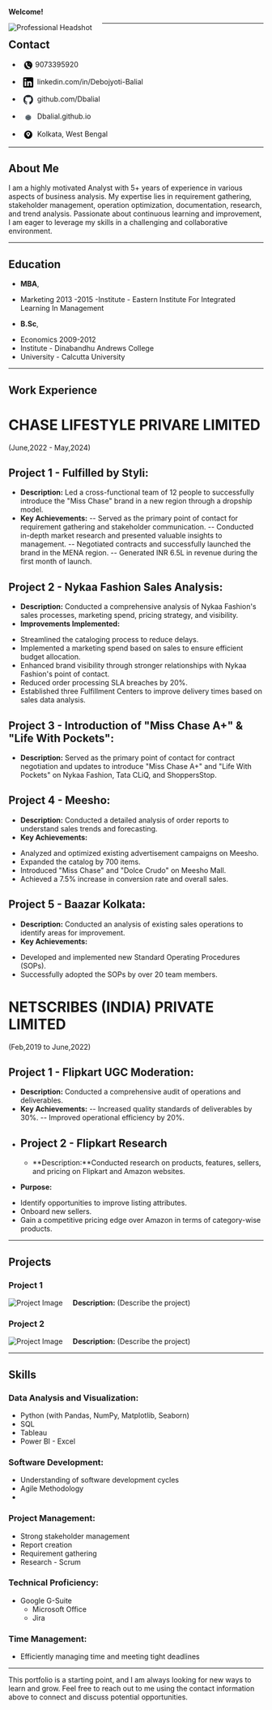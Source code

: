 **Welcome!**

<img src="#" alt="Professional Headshot" style="float: left; margin-right: 20px;" /> <!-- Replace '#' with the actual path to your image -->

---

## **Contact**

* **<img src="Images2/Phone Image.jpg" style="width: 20px; height: 20px; vertical-align: middle; margin-left: 5px;"/>**  9073395920
  
* **<img src="Images2/Linkedin.png" style="width: 20px; height: 20px; vertical-align: middle; margin-left: 5px;"/>**  linkedin.com/in/Debojyoti-Balial
  
* **<img src="Images2/github-mark.png" style="width: 20px; height: 20px; vertical-align: middle; margin-left: 5px;"/>**  github.com/Dbalial
  
* **<img src="Images2/website.jfif" style="width: 20px; height: 20px; vertical-align: middle; margin-left: 5px;"/>**  Dbalial.github.io
  
* **<img src="Images2/LOcation.jfif" style="width: 20px; height: 20px; vertical-align: middle; margin-left: 5px;"/>**  Kolkata, West Bengal

---

## **About Me**

I am a highly motivated Analyst with 5+ years of experience in various aspects of business analysis. My expertise lies in requirement gathering, stakeholder management, operation optimization, documentation, research, and trend analysis. Passionate about continuous learning and improvement, I am eager to leverage my skills in a challenging and collaborative environment.

---

## **Education**

* **MBA**,
- Marketing     2013 -2015
-Institute - Eastern Institute For Integrated Learning In Management

* **B.Sc**,
- Economics    2009-2012
- Institute - Dinabandhu Andrews College
- University - Calcutta University

---

## **Work Experience**

# **CHASE LIFESTYLE PRIVARE LIMITED** 
(June,2022 - May,2024)
## Project 1 - Fulfilled by Styli:

* **Description:** Led a cross-functional team of 12 people to successfully introduce the "Miss Chase" brand in a new region through a dropship model.
* **Key Achievements:**
-- Served as the primary point of contact for requirement gathering and stakeholder communication.
-- Conducted in-depth market research and presented valuable insights to management.
-- Negotiated contracts and successfully launched the brand in the MENA region.
-- Generated INR 6.5L in revenue during the first month of launch.

 ## Project 2 - Nykaa Fashion Sales Analysis:

* **Description:** Conducted a comprehensive analysis of Nykaa Fashion's sales processes, marketing spend, pricing strategy, and visibility.
* **Improvements Implemented:**
- Streamlined the cataloging process to reduce delays.
- Implemented a marketing spend based on sales to ensure efficient budget allocation.
- Enhanced brand visibility through stronger relationships with Nykaa Fashion's point of contact.
- Reduced order processing SLA breaches by 20%.
- Established three Fulfillment Centers to improve delivery times based on sales data analysis.

## Project 3 - Introduction of "Miss Chase A+" & "Life With Pockets":

* **Description:** Served as the primary point of contact for contract negotiation and updates to introduce "Miss Chase A+" and "Life With Pockets" on Nykaa Fashion, Tata CLiQ, and ShoppersStop.
  
## Project 4 - Meesho:

* **Description:** Conducted a detailed analysis of order reports to understand sales trends and forecasting.
* **Key Achievements:**
- Analyzed and optimized existing advertisement campaigns on Meesho.
- Expanded the catalog by 700 items.
- Introduced "Miss Chase" and "Dolce Crudo" on Meesho Mall.
- Achieved a 7.5% increase in conversion rate and overall sales.

## Project 5 - Baazar Kolkata:

* **Description:** Conducted an analysis of existing sales operations to identify areas for improvement.
* **Key Achievements:**
- Developed and implemented new Standard Operating Procedures (SOPs).
- Successfully adopted the SOPs by over 20 team members.


# **NETSCRIBES (INDIA) PRIVATE LIMITED** 
(Feb,2019 to June,2022)
## Project 1 - Flipkart UGC Moderation:

* **Description:** Conducted a comprehensive audit of operations and deliverables.
* **Key Achievements:** 
-- Increased quality standards of deliverables by 30%.
-- Improved operational efficiency by 20%.
- 
  ## Project 2 - Flipkart Research
  * **Description:**Conducted research on products, features, sellers, and pricing on Flipkart and Amazon websites.
* **Purpose:** 
- Identify opportunities to improve listing attributes.
- Onboard new sellers.
- Gain a competitive pricing edge over Amazon in terms of category-wise products.

---

## **Projects**

### Project 1
<img src="#" alt="Project Image" style="float: left; margin-right: 20px;" /> <!-- Replace '#' with the actual path to your image -->
**Description:** (Describe the project)

### Project 2
<img src="#" alt="Project Image" style="float: left; margin-right: 20px;" /> <!-- Replace '#' with the actual path to your image -->
**Description:** (Describe the project)

---

## **Skills**

### **Data Analysis and Visualization:**                                                                            
- Python (with Pandas, NumPy, Matplotlib, Seaborn)                                                                  
 - SQL                                                                                                                
  - Tableau
   - Power BI
    - Excel

### **Software Development:**
- Understanding of software development cycles
- Agile Methodology
- 
### **Project Management:**                                                                                       
- Strong stakeholder management                                                                                    
 - Report creation                                                                                                  
  - Requirement gathering                                                                                            
   - Research
    - Scrum

 ### **Technical Proficiency:**
- Google G-Suite
  - Microsoft Office
   - Jira
### **Time Management:**

- Efficiently managing time and meeting tight deadlines

---

This portfolio is a starting point, and I am always looking for new ways to learn and grow. Feel free to reach out to me using the contact information above to connect and discuss potential opportunities.
